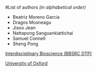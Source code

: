 #List of authors 
*(in alphabetical order)*

- Beatriz Moreno Garcia
- Dragos Mosneagu
- Jisoo Jean
- Nattapong Sanguankiattichai
- Samuel Connell
- Sheng Pong

[Interdisciplinary Bioscience (BBSRC DTP)](http://www.biodtp.ox.ac.uk/)

[University of Oxford](http://www.ox.ac.uk/)

